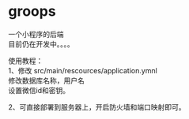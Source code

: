 # groops
一个小程序的后端  
目前仍在开发中。。。。

使用教程：  
1、修改 src/main/rescources/application.ymnl  
   修改数据库名称，用户名  
   设置微信id和密钥。   

2、可直接部署到服务器上，开启防火墙和端口映射即可。

